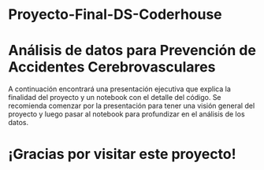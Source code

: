 # Proyecto-Final-DS-Coderhouse


# Análisis de datos para Prevención de Accidentes Cerebrovasculares


A continuación encontrará una presentación ejecutiva que explica la finalidad del proyecto y un notebook con el detalle del código.
Se recomienda comenzar por la presentación para tener una visión general del proyecto y luego pasar al notebook para profundizar en el análisis de los datos.

# ¡Gracias por visitar este proyecto! 
